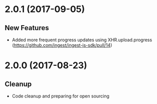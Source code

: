 <a name="2.0.1"></a>
# 2.0.1 (2017-09-05)

## New Features
- Added more frequent progress updates using XHR.upload.progress
  (https://github.com/ingest/ingest-js-sdk/pull/14)

<a name="2.0.0"></a>
# 2.0.0 (2017-08-23)

## Cleanup
- Code cleanup and preparing for open sourcing
